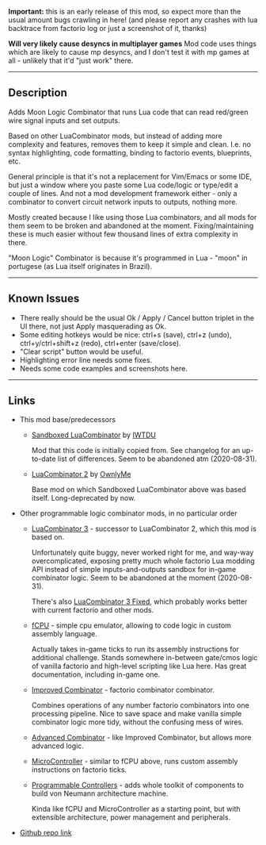 **Important:** this is an early release of this mod, so expect more than the usual amount bugs crawling in here!
(and please report any crashes with lua backtrace from factorio log or just a screenshot of it, thanks)

**Will very likely cause desyncs in multiplayer games**
Mod code uses things which are likely to cause mp desyncs, and I don't test it with mp games at all - unlikely that it'd "just work" there.


--------------------

## Description

Adds Moon Logic Combinator that runs Lua code that can read red/green wire signal inputs and set outputs.

Based on other LuaCombinator mods, but instead of adding more complexity and features, removes them to keep it simple and clean.
I.e. no syntax highlighting, code formatting, binding to factorio events, blueprints, etc.

General principle is that it's not a replacement for Vim/Emacs or some IDE, but just a window where you paste some Lua code/logic or type/edit a couple of lines.
And not a mod development framework either - only a combinator to convert circuit network inputs to outputs, nothing more.

Mostly created because I like using those Lua combinators, and all mods for them seem to be broken and abandoned at the moment.
Fixing/maintaining these is much easier without few thousand lines of extra complexity in there.

"Moon Logic" Combinator is because it's programmed in Lua - "moon" in portugese (as Lua itself originates in Brazil).


--------------------

## Known Issues

- There really should be the usual Ok / Apply / Cancel button triplet in the UI there, not just Apply masquerading as Ok.
- Some editing hotkeys would be nice: ctrl+s (save), ctrl+z (undo), ctrl+y/ctrl+shift+z (redo), ctrl+enter (save/close).
- "Clear script" button would be useful.
- Highlighting error line needs some fixes.
- Needs some code examples and screenshots here.


--------------------

## Links


- This mod base/predecessors

    - [Sandboxed LuaCombinator](https://mods.factorio.com/mod/SandboxedLuaCombinator) by [IWTDU](https://mods.factorio.com/user/IWTDU)

        Mod that this code is initially copied from. See changelog for an up-to-date list of differences.
        Seem to be abandoned atm (2020-08-31).

    - [LuaCombinator 2](https://mods.factorio.com/mod/LuaCombinator2) by [OwnlyMe](https://mods.factorio.com/user/OwnlyMe)

        Base mod on which Sandboxed LuaCombinator above was based itself. Long-deprecated by now.


- Other programmable logic combinator mods, in no particular order

    - [LuaCombinator 3](https://mods.factorio.com/mod/LuaCombinator3) - successor to LuaCombinator 2, which this mod is based on.

        Unfortunately quite buggy, never worked right for me, and way-way overcomplicated, exposing pretty much whole factorio Lua modding API instead of simple inputs-and-outputs sandbox for in-game combinator logic. Seem to be abandoned at the moment (2020-08-31).

        There's also [LuaCombinator 3 Fixed](https://mods.factorio.com/mod/LuaCombinator3_fixed), which probably works better with current factorio and other mods.

    - [fCPU](https://mods.factorio.com/mod/fcpu) - simple cpu emulator, allowing to code logic in custom assembly language.

        Actually takes in-game ticks to run its assembly instructions for additional challenge.
        Stands somewhere in-between gate/cmos logic of vanilla factorio and high-level scripting like Lua here.
        Has great documentation, including in-game one.

    - [Improved Combinator](https://mods.factorio.com/mod/ImprovedCombinator) - factorio combinator combinator.

        Combines operations of any number factorio combinators into one processing pipeline.
        Nice to save space and make vanilla simple combinator logic more tidy, without the confusing mess of wires.

    - [Advanced Combinator](https://mods.factorio.com/mod/advanced-combinator) - like Improved Combinator, but allows more advanced logic.

    - [MicroController](https://mods.factorio.com/mod/m-microcontroller) - similar to fCPU above, runs custom assembly instructions on factorio ticks.

    - [Programmable Controllers](https://mods.factorio.com/mod/programmable-controllers) - adds whole toolkit of components to build von Neumann architecture machine.

        Kinda like fCPU and MicroController as a starting point, but with extensible architecture, power management and peripherals.


- [Github repo link](https://github.com/mk-fg/games/tree/master/factorio/Moon_Logic)
